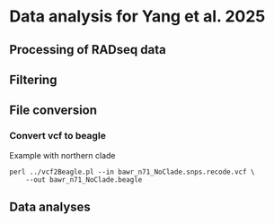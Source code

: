 # Data analysis for Yang et al. 2025

## Processing of RADseq data

## Filtering

## File conversion

### Convert vcf to beagle
Example with northern clade

```
perl ../vcf2Beagle.pl --in bawr_n71_NoClade.snps.recode.vcf \
    --out bawr_n71_NoClade.beagle
```

## Data analyses

